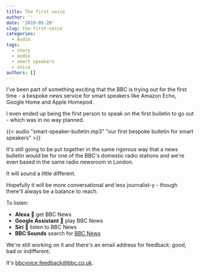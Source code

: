 ```yaml
---
title: The first voice
author: ''
date: '2019-05-20'
slug: the-first-voice
categories:
  - Audio
tags:
  - story
  - audio
  - smart speakers
  - voice
authors: []
---
```


I've been part of something exciting that the BBC is trying out for the first time - a bespoke news service for smart speakers like Amazon Echo, Google Home and Apple Homepod.

I even ended up being the first person to speak on the first bulletin to go out - which was in no way planned. 

{{< audio "smart-speaker-bulletin.mp3" "our first bespoke bulletin for smart speakers" >}}

It's still going to be put together in the same rigorous way that a news bulletin would be for one of the BBC's domestic radio stations and we're even based in the same radio newsroom in London. 

It will sound a little different. 

Hopefully it will be more conversational and less journalist-y - though there'll always be a balance to reach. 

To listen: 

- **Alexa** :speech_balloon: get BBC News
- **Google Assistant** :speech_balloon: play BBC News
- **Siri** :speech_balloon: listen to BBC News
- **BBC Sounds** search for [BBC News](https://www.bbc.co.uk/sounds/brand/p05hh4qy)

We're still working on it and there's an email address for feedback: good, bad or indifferent. 

It's [bbcvoice.feedback@bbc.co.uk](mailto:bbcvoice.feedback@bbc.co.uk).